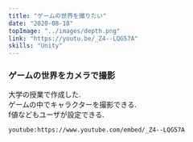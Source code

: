```yaml
---
title: "ゲームの世界を撮りたい"
date: "2020-08-18"
topImage: "../images/depth.png"
link: "https://youtu.be/_Z4--LQG57A"
skills: "Unity"
---
```


### ゲームの世界をカメラで撮影

大学の授業で作成した.<br>
ゲームの中でキャラクターを撮影できる.<br>
f値などもユーザが設定できる.

`youtube:https://www.youtube.com/embed/_Z4--LQG57A`

<!-- http://localhost:8000/posts/game/ -->